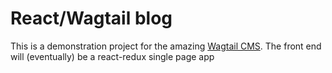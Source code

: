 # React/Wagtail blog

This is a demonstration project for the amazing [Wagtail CMS](https://github.com/wagtail/wagtail).
The front end will (eventually) be a react-redux single page app
